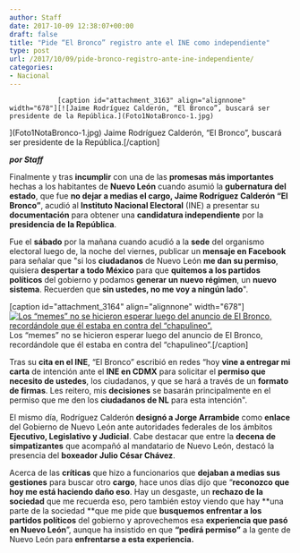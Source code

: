 ```yaml
---
author: Staff
date: 2017-10-09 12:38:07+00:00
draft: false
title: "Pide “El Bronco” registro ante el INE como independiente"
type: post
url: /2017/10/09/pide-bronco-registro-ante-ine-independiente/
categories:
- Nacional
---
```



				[caption id="attachment_3163" align="alignnone" width="678"][![Jaime Rodríguez Calderón, “El Bronco”, buscará ser presidente de la República.](Foto1NotaBronco-1.jpg)
](Foto1NotaBronco-1.jpg) Jaime Rodríguez Calderón, “El Bronco”, buscará ser presidente de la República.[/caption]

_**por Staff**_

Finalmente y tras **incumplir** con una de las **promesas más importantes** hechas a los habitantes de **Nuevo León** cuando asumió la **gubernatura del estado**, que fue **no dejar a medias el cargo, Jaime Rodríguez Calderón “El Bronco”**, acudió al **Instituto Nacional Electoral** (INE) a presentar su **documentación** para obtener una **candidatura independiente** por la **presidencia de la República**.

Fue el **sábado** por la mañana cuando acudió a la **sede** del organismo electoral luego de, la noche del viernes, publicar un **mensaje en Facebook** para señalar que "si los **ciudadanos** de Nuevo León **me dan su permiso**, quisiera **despertar a todo México** para que **quitemos a los partidos políticos** del gobierno y podamos **generar un nuevo régimen**, un **nuevo sistema**. Recuerden que **sin ustedes, no me voy a ningún lado**".

[caption id="attachment_3164" align="alignnone" width="678"][![Los “memes” no se hicieron esperar luego del anuncio de El Bronco, recordándole que él estaba en contra del “chapulineo”.](Foto2NotaBronco-1.jpg)
](Foto2NotaBronco-1.jpg) Los “memes” no se hicieron esperar luego del anuncio de El Bronco, recordándole que él estaba en contra del “chapulineo”.[/caption]

Tras su **cita en el INE**, “El Bronco” escribió en redes “hoy **vine a entregar mi carta** de intención ante el **INE en CDMX** para solicitar el **permiso que necesito de ustedes**, los ciudadanos, y que se hará a través de un **formato de firmas**. Les reitero, mis **decisiones** se basarán principalmente en el permiso que me den los **ciudadanos de NL** para esta intención".

El mismo día, Rodríguez Calderón **designó a Jorge Arrambide** como **enlace** del Gobierno de Nuevo León ante autoridades federales de los ámbitos **Ejecutivo, Legislativo y Judicial**. Cabe destacar que entre la **decena de simpatizantes** que acompañó al mandatario de Nuevo León, destacó la presencia del **boxeador Julio César Chávez**.

Acerca de las **críticas** que hizo a funcionarios que **dejaban a medias sus gestiones** para buscar otro **cargo**, hace unos días dijo que “**reconozco que hoy me está haciendo daño eso**. Hay un desgaste, un **rechazo de la sociedad** que me recuerda eso, pero también estoy viendo que hay **una parte de la sociedad **que me pide que **busquemos enfrentar a los partidos políticos** del gobierno y aprovechemos esa **experiencia que pasó en Nuevo León**”, aunque ha insistido en que **“pedirá permiso”** a la gente de Nuevo León para **enfrentarse a esta experiencia.**		
